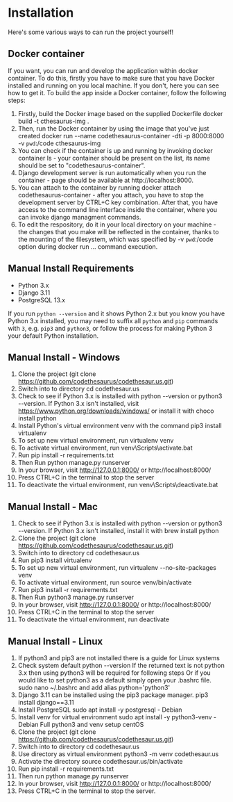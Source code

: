 # Installation

Here's some various ways to can run the project yourself!

## Docker container

If you want, you can run and develop the application within docker container. To do this, firstly you have to make sure that you have Docker installed and running on you local machine. If you don't, here you can see how to get it. To build the app inside a Docker container, follow the following steps:

1. Firstly, build the Docker image based on the supplied Dockerfile docker build -t cthesaurus-img .
1. Then, run the Docker container by using the image that you've just created docker run --name codethesaurus-container -dti -p 8000:8000 -v `pwd`:/code cthesaurus-img
1. You can check if the container is up and running by invoking docker container ls - your container should be present on the list, its name should be set to "codethesaurus-container".
1. Django development server is run automatically when you run the container - page should be available at http://localhost:8000.
1. You can attach to the container by running docker attach codethesaurus-container - after you attach, you have to stop the development server by CTRL+C key combination. After that, you have access to the command line interface inside the container, where you can invoke django managment commands.
1. To edit the respository, do it in your local directory on your machine - the changes that you make will be reflected in the container, thanks to the mounting of the filesystem, which was specified by -v `pwd`:/code option during docker run ... command execution.

## Manual Install Requirements

* Python 3.x
* Django 3.11
* PostgreSQL 13.x

If you run `python --version` and it shows Python 2.x but you know you have
Python 3.x installed, you may need to suffix all `python` and `pip` commands
with `3`, e.g. `pip3` and `python3`, or follow the process for making Python
3 your default Python installation.

## Manual Install - Windows

1. Clone the project (git clone https://github.com/codethesaurus/codethesaur.us.git)
1. Switch into to directory cd codethesaur.us
1. Check to see if Python 3.x is installed with python --version or python3 --version. If Python 3.x isn't installed, visit https://www.python.org/downloads/windows/ or install it with choco install python
1. Install Python's virtual environment venv with the command pip3 install virtualenv
1. To set up new virtual environment, run virtualenv venv
1. To activate virtual environment, run venv\Scripts\activate.bat
1. Run pip install -r requirements.txt
1. Then Run python manage.py runserver
1. In your browser, visit http://127.0.0.1:8000/ or http://localhost:8000/
1. Press CTRL+C in the terminal to stop the server
1. To deactivate the virtual environment, run venv\Scripts\deactivate.bat

## Manual Install - Mac

1. Check to see if Python 3.x is installed with python --version or python3 --version. If Python 3.x isn't installed, install it with brew install python
1. Clone the project (git clone https://github.com/codethesaurus/codethesaur.us.git)
1. Switch into to directory cd codethesaur.us
1. Run pip3 install virtualenv
1. To set up new virtual environment, run virtualenv --no-site-packages venv
1. To activate virtual environment, run source venv/bin/activate
1. Run pip3 install -r requirements.txt
1. Then Run python3 manage.py runserver
1. In your browser, visit http://127.0.0.1:8000/ or http://localhost:8000/
1. Press CTRL+C in the terminal to stop the server
1. To deactivate the virtual environment, run deactivate

## Manual Install - Linux

1. If python3 and pip3 are not installed there is a guide for Linux systems
1. Check system default python --version If the returned text is not python 3.x then using python3 will be required for following steps Or if you would like to set python3 as a default simply open your .bashrc file. sudo nano ~/.bashrc and add alias python='python3'
1. Django 3.11 can be installed using the pip3 package manager. pip3 install django==3.11
1. Install PostgreSQL sudo apt install -y postgresql - Debian
1. Install venv for virtual environment sudo apt install -y python3-venv - Debian Full python3 and venv setup centOS
1. Clone the project (git clone https://github.com/codethesaurus/codethesaur.us.git)
1. Switch into to directory cd codethesaur.us
1. Use directory as virtual environment python3 -m venv codethesaur.us
1. Activate the directory source codethesaur.us/bin/activate
1. Run pip install -r requirements.txt
1. Then run python manage.py runserver
1. In your browser, visit http://127.0.0.1:8000/ or http://localhost:8000/
1. Press CTRL+C in the terminal to stop the server.
